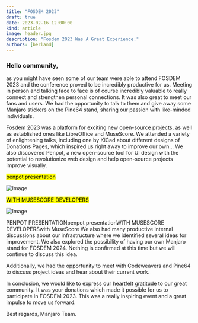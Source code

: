 ```yaml
---
title: "FOSDEM 2023"
draft: true
date: 2023-02-16 12:00:00
kind: article
image: header.jpg
description: "Fosdem 2023 Was A Great Experience."
authors: [berland]
---
```

### Hello community,
as you might have seen some of our team were able to attend FOSDEM 2023 and the conference proved to be incredibly productive for us. Meeting in person and talking face to face is of course incredibly valuable to really connect and strengthen personal connections. It was also great to meet our fans and users. We had the opportunity to talk to them and give away some Manjaro stickers on the Pine64 stand, sharing our passion with like-minded individuals.

Fosdem 2023 was a platform for exciting new open-source projects, as well as established ones like LibreOffice and MuseScore. We attended a variety of enlightening talks, including one by KiCad about different designs of Donations Pages, which inspired us right away to improve our own... We also discovered Penpot, a new open-source tool for UI design with the potential to revolutionize web design and help open-source projects improve visually.

<mark>penpot presentation</mark>

![Image](/news/2023/fosdem/penpot-presentation.jpg)

<mark>WITH MUSESCORE DEVELOPERS</mark>

![Image](/news/2023/fosdem/musescore-developers.jpg)

PENPOT PRESENTATIONpenpot presentationWITH MUSESCORE DEVELOPERSwith MuseScore
We also had many productive internal discussions about our infrastructure where we identified several ideas for improvement. We also explored the possibility of having our own Manjaro stand for FOSDEM 2024. Nothing is confirmed at this time but we will continue to discuss this idea.

Additionally, we had the opportunity to meet with Codeweavers and Pine64 to discuss project ideas and hear about their current work.

In conclusion, we would like to express our heartfelt gratitude to our great community.
It was your donations which made it possible for us to participate in FOSDEM 2023. This was a really inspiring event and a great impulse to move us forward.


Best regards, Manjaro Team.
